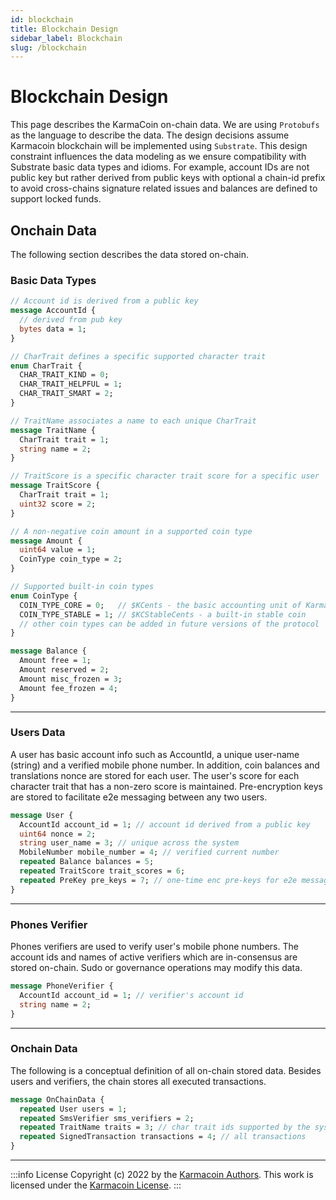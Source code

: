 ```yaml
---
id: blockchain
title: Blockchain Design
sidebar_label: Blockchain
slug: /blockchain
---
```


# Blockchain Design
This page describes the KarmaCoin on-chain data. We are using `Protobufs` as the language to describe the data. The design decisions assume Karmacoin blockchain will be implemented using `Substrate`. This design constraint influences the data modeling as we ensure compatibility with Substrate basic data types and idioms. For example, account IDs are not public key but rather derived from public keys with optional a chain-id prefix to avoid cross-chains signature related issues and balances are defined to support locked funds.

## Onchain Data
The following section describes the data stored on-chain.

### Basic Data Types

```protobuf
// Account id is derived from a public key
message AccountId {
  // derived from pub key
  bytes data = 1;
}

// CharTrait defines a specific supported character trait
enum CharTrait {
  CHAR_TRAIT_KIND = 0;
  CHAR_TRAIT_HELPFUL = 1;
  CHAR_TRAIT_SMART = 2;
}

// TraitName associates a name to each unique CharTrait
message TraitName {
  CharTrait trait = 1;
  string name = 2;
}

// TraitScore is a specific character trait score for a specific user
message TraitScore {
  CharTrait trait = 1;
  uint32 score = 2;
}

// A non-negative coin amount in a supported coin type
message Amount {
  uint64 value = 1;
  CoinType coin_type = 2;
}

// Supported built-in coin types
enum CoinType {
  COIN_TYPE_CORE = 0;   // $KCents - the basic accounting unit of KarmaCoins
  COIN_TYPE_STABLE = 1; // $KCStableCents - a built-in stable coin
  // other coin types can be added in future versions of the protocol
}

message Balance {
  Amount free = 1;
  Amount reserved = 2;
  Amount misc_frozen = 3;
  Amount fee_frozen = 4;
}
```

---

### Users Data

A user has basic account info such as AccountId, a unique user-name (string) and a verified mobile phone number.
In addition, coin balances and translations nonce are stored for each user.
The user's score for each character trait that has a non-zero score is maintained.
Pre-encryption keys are stored to facilitate e2e messaging between any two users.

```protobuf
message User {
  AccountId account_id = 1; // account id derived from a public key
  uint64 nonce = 2;
  string user_name = 3; // unique across the system
  MobileNumber mobile_number = 4; // verified current number
  repeated Balance balances = 5;
  repeated TraitScore trait_scores = 6;
  repeated PreKey pre_keys = 7; // one-time enc pre-keys for e2e messaging
}
```
---

### Phones Verifier
Phones verifiers are used to verify user's mobile phone numbers. The account ids and names of active verifiers which are in-consensus  are stored on-chain. Sudo or governance operations may modify this data.

```protobuf
message PhoneVerifier {
  AccountId account_id = 1; // verifier's account id
  string name = 2;
}
```

---

### Onchain Data
The following is a conceptual definition of all on-chain stored data. Besides users and verifiers, the chain stores all executed transactions.

```protobuf
message OnChainData {
  repeated User users = 1;
  repeated SmsVerifier sms_verifiers = 2;
  repeated TraitName traits = 3; // char trait ids supported by the system
  repeated SignedTransaction transactions = 4; // all transactions
}
```

---
:::info License
Copyright (c) 2022 by the [Karmacoin Authors](https://github.com/avive/karmacoin-docs). This work is licensed under the [Karmacoin License](/docs/license).
:::
